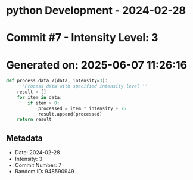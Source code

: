 ﻿# python Development - 2024-02-28
# Commit #7 - Intensity Level: 3
# Generated on: 2025-06-07 11:26:16
```python
def process_data_7(data, intensity=3):
    '''Process data with specified intensity level'''
    result = []
    for item in data:
        if item > 0:
            processed = item * intensity + 76
            result.append(processed)
    return result
```
## Metadata
- Date: 2024-02-28
- Intensity: 3
- Commit Number: 7
- Random ID: 948590949
